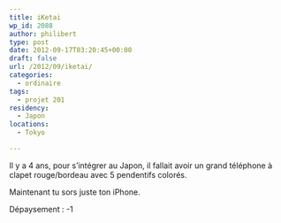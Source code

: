 ```yaml
---
title: iKetai
wp_id: 2088
author: philibert
type: post
date: 2012-09-17T03:20:45+00:00
draft: false
url: /2012/09/iketai/
categories:
  - ordinaire
tags:
  - projet 201
residency:
  - Japon
locations:
  - Tokyo

---
```

Il y a 4 ans, pour s&rsquo;intégrer au Japon, il fallait avoir un grand téléphone à clapet rouge/bordeau avec 5 pendentifs colorés.
  
Maintenant tu sors juste ton iPhone.
  
Dépaysement : -1
